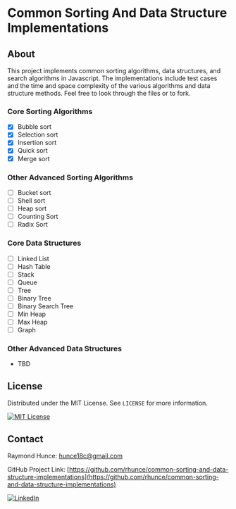 # Common Sorting And Data Structure Implementations

## About
This project implements common sorting algorithms, data structures, and search algorithms in Javascript. The implementations include test cases and the time and space complexity of the various algorithms and data structure methods. Feel free to look through the files or to fork.

### Core Sorting Algorithms
- [x] Bubble sort
- [x] Selection sort
- [x] Insertion sort
- [x] Quick sort
- [x] Merge sort

### Other Advanced Sorting Algorithms
- [ ] Bucket sort
- [ ] Shell sort
- [ ] Heap sort
- [ ] Counting Sort
- [ ] Radix Sort

### Core Data Structures
- [ ] Linked List
- [ ] Hash Table
- [ ] Stack
- [ ] Queue
- [ ] Tree
- [ ] Binary Tree
- [ ] Binary Search Tree
- [ ] Min Heap
- [ ] Max Heap
- [ ] Graph

### Other Advanced Data Structures
- TBD

## License

Distributed under the MIT License. See `LICENSE` for more information.

[![MIT License][license-shield]][license-url]

## Contact

Raymond Hunce: hunce18c@gmail.com

GitHub Project Link: [https://github.com/rhunce/common-sorting-and-data-structure-implementations](https://github.com/rhunce/common-sorting-and-data-structure-implementations)

[![LinkedIn][linkedin-shield]][linkedin-url]

<!-- License -->

[license-shield]: https://img.shields.io/github/license/othneildrew/Best-README-Template.svg?style=for-the-badge
[license-url]: https://opensource.org/license/mit/

<!-- LinkedIn -->

[linkedin-shield]: https://img.shields.io/badge/-LinkedIn-black.svg?style=for-the-badge&logo=linkedin&colorB=555
[linkedin-url]: https://www.linkedin.com/in/raymondhunce/